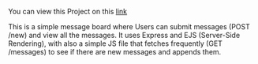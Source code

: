 You can view this Project on this [link](https://odin-message-board-n8h9.onrender.com/)

This is a simple message board where Users can submit messages (POST /new) and view all the messages.
It uses Express and EJS (Server-Side Rendering), with also a simple JS file that fetches frequently (GET /messages) to see if there are new messages and appends them.
